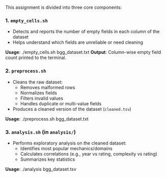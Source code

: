 This assignment is divided into three core components:

### 1. `empty_cells.sh`
- Detects and reports the number of empty fields in each column of the dataset
- Helps understand which fields are unreliable or need cleaning

 **Usage**:
./empty_cells.sh bgg_dataset.txt
**Output**: Column-wise empty field count printed to the terminal.

### 2. `preprocess.sh`
- Cleans the raw dataset:
  - Removes malformed rows
  - Normalizes fields
  - Filters invalid values
  - Handles duplicate or multi-value fields
- Produces a cleaned version of the dataset (`cleaned.tsv`)

 **Usage**:
./preprocess.sh bgg_dataset.txt


### 3. `analysis.sh` (in `analysis/`)
- Performs exploratory analysis on the cleaned dataset:
  - Identifies most popular mechanics/domains
  - Calculates correlations (e.g., year vs rating, complexity vs rating)
  - Summarizes key statistics

**Usage**:
./analysis bgg_dataset.tsv
